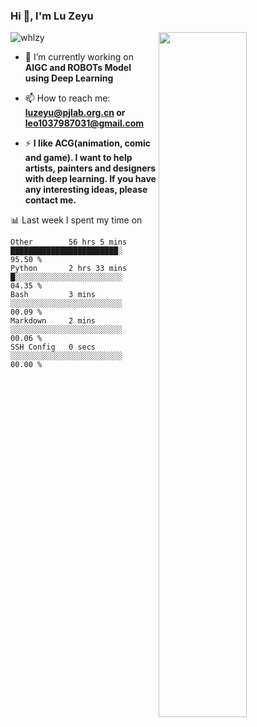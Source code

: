 ### Hi 👋, I'm Lu Zeyu

<img src="https://komarev.com/ghpvc/?username=whlzy&label=Profile%20views&color=0e75b6&style=flat" alt="whlzy" />
<img align="right" width="53%" src="https://github-readme-stats.vercel.app/api?username=whlzy&show_icons=true">

- 🔭 I’m currently working on **AIGC and ROBOTs Model using Deep Learning**

- 📫 How to reach me: **luzeyu@pjlab.org.cn or leo1037987031@gmail.com**

- ⚡ **I like ACG(animation, comic and game). I want to help artists, painters and designers with deep learning. If you have any interesting ideas, please contact me.**

📊 Last week I spent my time on

<!--START_SECTION:waka-->

```text
Other        56 hrs 5 mins   ████████████████████████░   95.50 %
Python       2 hrs 33 mins   █░░░░░░░░░░░░░░░░░░░░░░░░   04.35 %
Bash         3 mins          ░░░░░░░░░░░░░░░░░░░░░░░░░   00.09 %
Markdown     2 mins          ░░░░░░░░░░░░░░░░░░░░░░░░░   00.06 %
SSH Config   0 secs          ░░░░░░░░░░░░░░░░░░░░░░░░░   00.00 %
```

<!--END_SECTION:waka-->

